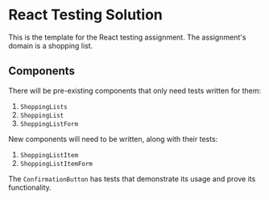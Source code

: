 # React Testing Solution

This is the template for the React testing assignment. The assignment's domain
is a shopping list.

## Components

There will be pre-existing components that only need tests written for them:
1. `ShoppingLists`
2. `ShoppingList`
3. `ShoppingListForm`

New components will need to be written, along with their tests:
1. `ShoppingListItem`
2. `ShoppingListItemForm`

The `ConfirmationButton` has tests that demonstrate its usage and prove its
functionality.
